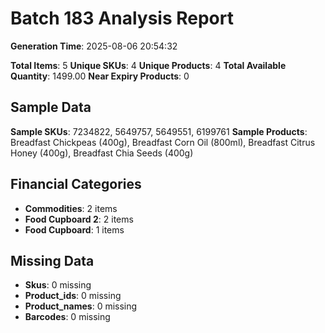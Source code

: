 # Batch 183 Analysis Report

**Generation Time**: 2025-08-06 20:54:32

**Total Items**: 5
**Unique SKUs**: 4
**Unique Products**: 4
**Total Available Quantity**: 1499.00
**Near Expiry Products**: 0

## Sample Data
**Sample SKUs**: 7234822, 5649757, 5649551, 6199761
**Sample Products**: Breadfast Chickpeas (400g), Breadfast Corn Oil (800ml), Breadfast Citrus Honey (400g), Breadfast Chia Seeds (400g)

## Financial Categories
- **Commodities**: 2 items
- **Food Cupboard 2**: 2 items
- **Food Cupboard**: 1 items

## Missing Data
- **Skus**: 0 missing
- **Product_ids**: 0 missing
- **Product_names**: 0 missing
- **Barcodes**: 0 missing
